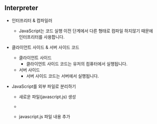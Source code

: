 ## Interpreter

* 인터프리터 & 컴파일러

  * JavaScript는 코드 실행 이전 단계에서 다른 형태로 컴파일 하지않기 때문에 인터프리터를 사용합니다.

* 클라이언트 사이드 & 서버 사이드 코드

  * 클라이언트 사이드 
    * 클라이언트 사이드 코드는 유저의 컴퓨터에서 실행됩니다.
  * 서버 사이드
    * 서버 사이드 코드는 서버에서 실행됩니다.

* JavaScript를 외부 파일로 분리하기

  * 새로운 파일(javascript.js) 생성

  * <script src="javascript.js" defer> 요소 변경
    </script>

  * javascript.js 파일 내용 추가

  